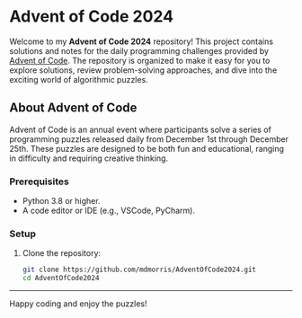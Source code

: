 # Advent of Code 2024

Welcome to my **Advent of Code 2024** repository! This project contains solutions and notes for the daily programming challenges provided by [Advent of Code](https://adventofcode.com/2024). The repository is organized to make it easy for you to explore solutions, review problem-solving approaches, and dive into the exciting world of algorithmic puzzles.

## About Advent of Code
Advent of Code is an annual event where participants solve a series of programming puzzles released daily from December 1st through December 25th. These puzzles are designed to be both fun and educational, ranging in difficulty and requiring creative thinking.

### Prerequisites
- Python 3.8 or higher.
- A code editor or IDE (e.g., VSCode, PyCharm).

### Setup
1. Clone the repository:
   ```bash
   git clone https://github.com/mdmorris/AdventOfCode2024.git
   cd AdventOfCode2024
   ```



---

Happy coding and enjoy the puzzles!

